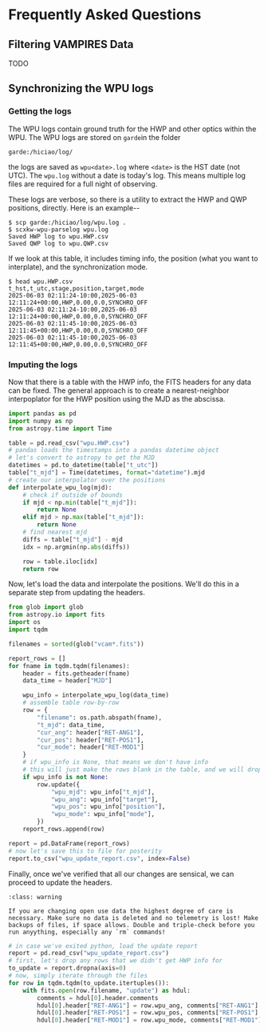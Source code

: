 # Frequently Asked Questions


## Filtering VAMPIRES Data

TODO

## Synchronizing the WPU logs


### Getting the logs
The WPU logs contain ground truth for the HWP and other optics within the WPU. The WPU logs are stored on `garde`in the folder
```
garde:/hiciao/log/
```
the logs are saved as `wpu<date>.log` where `<date>` is the HST date (not UTC). The `wpu.log` without a date is today's log. This means multiple log files are required for a full night of observing.

These logs are verbose, so there is a utility to extract the HWP and QWP positions, directly. Here is an example--

```
$ scp garde:/hiciao/log/wpu.log .
$ scxkw-wpu-parselog wpu.log
Saved HWP log to wpu.HWP.csv
Saved QWP log to wpu.QWP.csv
```

If we look at this table, it includes timing info, the position (what you want to interplate), and the synchronization mode.
```
$ head wpu.HWP.csv
t_hst,t_utc,stage,position,target,mode
2025-06-03 02:11:24-10:00,2025-06-03 12:11:24+00:00,HWP,0.00,0.0,SYNCHRO_OFF
2025-06-03 02:11:24-10:00,2025-06-03 12:11:24+00:00,HWP,0.00,0.0,SYNCHRO_OFF
2025-06-03 02:11:45-10:00,2025-06-03 12:11:45+00:00,HWP,0.00,0.0,SYNCHRO_OFF
2025-06-03 02:11:45-10:00,2025-06-03 12:11:45+00:00,HWP,0.00,0.0,SYNCHRO_OFF
```

### Imputing the logs

Now that there is a table with the HWP info, the FITS headers for any data can be fixed. The general approach is to create a nearest-neighbor interpoplator for the HWP position using the MJD as the abscissa.

```python
import pandas as pd
import numpy as np
from astropy.time import Time

table = pd.read_csv("wpu.HWP.csv")
# pandas loads the timestamps into a pandas datetime object
# let's convert to astropy to get the MJD
datetimes = pd.to_datetime(table["t_utc"])
table["t_mjd"] = Time(datetimes, format="datetime").mjd
# create our interpolator over the positions
def interpolate_wpu_log(mjd):
    # check if outside of bounds
    if mjd < np.min(table["t_mjd"]):
        return None
    elif mjd > np.max(table["t_mjd"]):
        return None
    # find nearest mjd
    diffs = table["t_mjd"] - mjd
    idx = np.argmin(np.abs(diffs))

    row = table.iloc[idx]
    return row
```

Now, let's load the data and interpolate the positions. We'll do this in a separate step from updating the headers.

```python
from glob import glob
from astropy.io import fits
import os
import tqdm

filenames = sorted(glob("vcam*.fits"))

report_rows = []
for fname in tqdm.tqdm(filenames):
    header = fits.getheader(fname)
    data_time = header["MJD"]

    wpu_info = interpolate_wpu_log(data_time)
    # assemble table row-by-row
    row = {
        "filename": os.path.abspath(fname),
        "t_mjd": data_time,
        "cur_ang": header["RET-ANG1"],
        "cur_pos": header["RET-POS1"],
        "cur_mode": header["RET-MOD1"]
    }
    # if wpu_info is None, that means we don't have info
    # this will just make the rows blank in the table, and we will drop them later
    if wpu_info is not None:
        row.update({
            "wpu_mjd": wpu_info["t_mjd"],
            "wpu_ang": wpu_info["target"],
            "wpu_pos": wpu_info["position"],
            "wpu_mode": wpu_info["mode"],
        })
    report_rows.append(row)

report = pd.DataFrame(report_rows)
# now let's save this to file for posterity
report.to_csv("wpu_update_report.csv", index=False)
```

Finally, once we've verified that all our changes are sensical, we can proceed to update the headers.

```{admonition} 🚨: Data Modification
:class: warning

If you are changing open use data the highest degree of care is necessary. Make sure no data is deleted and no telemetry is lost! Make backups of files, if space allows. Double and triple-check before you run anyything, especially any `rm` commands!
```

```python
# in case we've exited python, load the update report
report = pd.read_csv("wpu_update_report.csv")
# first, let's drop any rows that we didn't get HWP info for
to_update = report.dropna(axis=0)
# now, simply iterate through the files
for row in tqdm.tqdm(to_update.itertuples()):
    with fits.open(row.filename, "update") as hdul:
        comments = hdul[0].header.comments
        hdul[0].header["RET-ANG1"] = row.wpu_ang, comments["RET-ANG1"]
        hdul[0].header["RET-POS1"] = row.wpu_pos, comments["RET-POS1"]
        hdul[0].header["RET-MOD1"] = row.wpu_mode, comments["RET-MOD1"]
```
